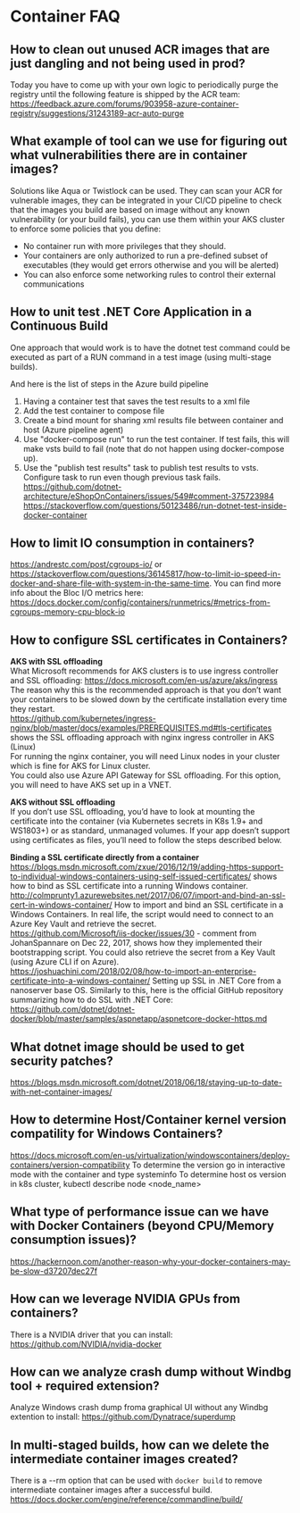 # Container FAQ

## How to clean out unused ACR images that are just dangling and not being used in prod?  
Today you have to come up with your own logic to periodically purge the registry until the following feature is shipped by the ACR team: https://feedback.azure.com/forums/903958-azure-container-registry/suggestions/31243189-acr-auto-purge  

## What example of tool can we use for figuring out what vulnerabilities there are in container images?  
Solutions like Aqua or Twistlock can be used. They can scan your ACR for vulnerable images, they can be integrated in your CI/CD pipeline to check that the images you build are based on image without any known vulnerability (or your build fails), you can use them within your AKS cluster to enforce some policies that you define:  
- No container run with more privileges that they should.  
- Your containers are only authorized to run a pre-defined subset of executables (they would get errors otherwise and you will be alerted)  
- You can also enforce some networking rules to control their external communications   

## How to unit test .NET Core Application in a Continuous Build  
One approach that would work is to have the dotnet test command could be executed as part of a RUN command in a test image (using multi-stage builds).

And here is the list of steps in the Azure build pipeline  
1.	Having a container test that saves the test results to a xml file  
2.	Add the test container to compose file  
3.	Create a bind mount for sharing xml results file between container and host (Azure pipeline agent)  
4.	Use "docker-compose run" to run the test container. If test fails, this will make vsts build to fail (note that do not happen using docker-compose up).  
5.	Use the "publish test results" task to publish test results to vsts. Configure task to run even though previous task fails.  
https://github.com/dotnet-architecture/eShopOnContainers/issues/549#comment-375723984 
https://stackoverflow.com/questions/50123486/run-dotnet-test-inside-docker-container  

## How to limit IO consumption in containers?   
https://andrestc.com/post/cgroups-io/ or  https://stackoverflow.com/questions/36145817/how-to-limit-io-speed-in-docker-and-share-file-with-system-in-the-same-time. You can find more info about the Bloc I/O metrics here: https://docs.docker.com/config/containers/runmetrics/#metrics-from-cgroups-memory-cpu-block-io   

## How to configure SSL certificates in Containers?  
**AKS with SSL offloading**  
What Microsoft recommends for AKS clusters is to use ingress controller and SSL offloading: https://docs.microsoft.com/en-us/azure/aks/ingress The reason why this is the recommended approach is that you don’t want your containers to be slowed down by the certificate installation every time they restart.  
https://github.com/kubernetes/ingress-nginx/blob/master/docs/examples/PREREQUISITES.md#tls-certificates shows the SSL offloading approach with nginx ingress controller in AKS (Linux)  
For running the nginx container, you will need Linux nodes in your cluster which is fine for AKS for Linux cluster.  
You could also use Azure API Gateway for SSL offloading. For this option, you will need to have AKS set up in a VNET.  

**AKS without SSL offloading**  
If you don’t use SSL offloading, you’d have to look at mounting the certificate into the container (via Kubernetes secrets in K8s 1.9+ and WS1803+) or as standard, unmanaged volumes. If your app doesn’t support using certificates as files, you’ll need to follow the steps described below.  

**Binding a SSL certificate directly from a container**  
https://blogs.msdn.microsoft.com/zxue/2016/12/19/adding-https-support-to-individual-windows-containers-using-self-issued-certificates/ shows how to bind as SSL certificate into a running Windows container.  
http://colmprunty1.azurewebsites.net/2017/06/07/import-and-bind-an-ssl-cert-in-windows-container/ How to import and bind an SSL certificate in a Windows Containers. In real life, the script would need to connect to an Azure Key Vault and retrieve the secret.  
https://github.com/Microsoft/iis-docker/issues/30 - comment from JohanSpannare on Dec 22, 2017, shows how they implemented their bootstrapping script. You could also retrieve the secret from a Key Vault (using Azure CLI if on Azure).  
https://joshuachini.com/2018/02/08/how-to-import-an-enterprise-certificate-into-a-windows-container/ Setting up SSL in .NET Core from a nanoserver base OS. Similarly to this, here is the official GitHub repository summarizing how to do SSL with .NET Core: https://github.com/dotnet/dotnet-docker/blob/master/samples/aspnetapp/aspnetcore-docker-https.md   


## What dotnet image should be used to get security patches?   
https://blogs.msdn.microsoft.com/dotnet/2018/06/18/staying-up-to-date-with-net-container-images/ 



## How to determine Host/Container kernel version compatility for Windows Containers?  
https://docs.microsoft.com/en-us/virtualization/windowscontainers/deploy-containers/version-compatibility
To determine the version go in interactive mode with the container and type systeminfo
To determine host os version in k8s cluster, kubectl describe node <node_name>

## What type of performance issue can we have with Docker Containers (beyond CPU/Memory consumption issues)?  
https://hackernoon.com/another-reason-why-your-docker-containers-may-be-slow-d37207dec27f  

## How can we leverage NVIDIA GPUs from containers?  
There is a NVIDIA driver that you can install: https://github.com/NVIDIA/nvidia-docker

## How can we analyze crash dump without Windbg tool + required extension?  
Analyze Windows crash dump froma graphical UI without any Windbg extention to install: https://github.com/Dynatrace/superdump  

## In multi-staged builds, how can we delete the intermediate container images created?  
There is a --rm option that can be used with `docker build` to remove intermediate container images after a successful build.  https://docs.docker.com/engine/reference/commandline/build/ 
